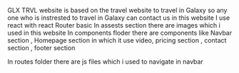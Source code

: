  GLX TRVL website  is based on the travel website to travel in Galaxy
 so any one who is instrested to travel in Galaxy can contact us 
 in this website I use react with react Router basic 
 In assests section there are images which i used in this website 
 In components floder there are components like Navbar section , Homepage section in which it use video,
 pricing section , contact section , footer section

 In routes folder there are js files which i used to navigate in navbar 